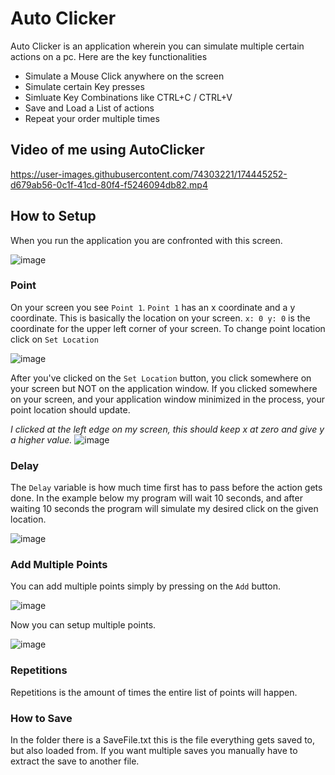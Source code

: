# Auto Clicker
Auto Clicker is an application wherein you can simulate multiple certain actions on a pc. Here are the key functionalities 
- Simulate a Mouse Click anywhere on the screen
- Simulate certain Key presses
- Simluate Key Combinations like CTRL+C / CTRL+V
- Save and Load a List of actions
- Repeat your order multiple times

## Video of me using AutoClicker
https://user-images.githubusercontent.com/74303221/174445252-d679ab56-0c1f-41cd-80f4-f5246094db82.mp4

## How to Setup
When you run the application you are confronted with this screen.

![image](https://user-images.githubusercontent.com/74303221/173813153-67ecc707-6973-43d9-9168-23ab96d50d40.png)

### Point
On your screen you see `Point 1`. `Point 1` has an x coordinate and a y coordinate. This is basically the location on your screen. `x: 0 y: 0` is the coordinate for the upper left corner of your screen. To change point location click on `Set Location`

![image](https://user-images.githubusercontent.com/74303221/173814077-0aa88c4a-13c1-4dd5-9cb2-7b478e472c66.png)

After you've clicked on the `Set Location` button, you click somewhere on your screen but NOT on the application window. If you clicked somewhere on your screen, and your application window minimized in the process, your point location should update.

*I clicked at the left edge on my screen, this should keep x at zero and give y a higher value.*
![image](https://user-images.githubusercontent.com/74303221/173814633-1f3b74d1-1af1-4c03-81d9-615ad14918db.png)

### Delay
The `Delay` variable is how much time first has to pass before the action gets done. In the example below my program will wait 10 seconds, and after waiting 10 seconds the program will simulate my desired click on the given location.

![image](https://user-images.githubusercontent.com/74303221/173815165-929d2a22-ad35-4119-a0b9-1f590fecd702.png)

### Add Multiple Points
You can add multiple points simply by pressing on the `Add` button.

![image](https://user-images.githubusercontent.com/74303221/173815485-350fd1a7-6d20-4881-b1f2-13d435892f6a.png)

Now you can setup multiple points.

![image](https://user-images.githubusercontent.com/74303221/173815538-03321f32-178d-4bfb-a170-ed8445d50e16.png)


### Repetitions
Repetitions is the amount of times the entire list of points will happen.

### How to Save
In the folder there is a SaveFile.txt this is the file everything gets saved to, but also loaded from. If you want multiple saves you manually have to extract the save to another file.

